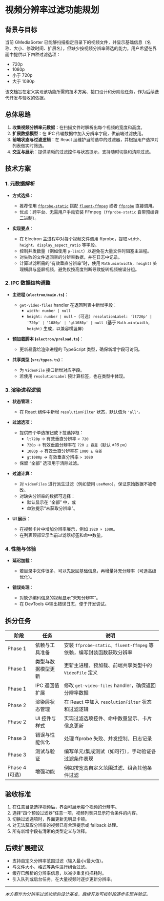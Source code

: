# 视频分辨率过滤功能规划

## 背景与目标

当前 GMediaSorter 已能够扫描指定目录下的视频文件，并显示基础信息（名称、大小、修改时间、扩展名），但缺少按视频分辨率筛选的能力。用户希望在界面中提供以下四种过滤选项：

- 720p
- 1080p
- 小于 720p
- 大于 1080p

该文档旨在定义实现该功能所需的技术方案、接口设计和分阶段任务，作为后续迭代开发与验收的依据。

## 总体思路

1. **收集视频分辨率元数据**：在扫描文件时解析出每个视频的宽度和高度。
2. **扩展数据模型**：在 IPC 传输数据中加入分辨率字段，供前端过滤使用。
3. **前端状态与过滤逻辑**：在 React 层维护当前选中的过滤器，并根据用户选择对列表做实时筛选。
4. **交互与展示**：提供清晰的过滤控件与状态提示，支持随时切换和清除过滤。

## 技术方案

### 1. 元数据解析

- **方式选择**：
  - 推荐使用 [`ffprobe-static`](https://www.npmjs.com/package/ffprobe-static) 搭配 [`fluent-ffmpeg`](https://www.npmjs.com/package/fluent-ffmpeg) 或者 [`ffprobe`](https://www.npmjs.com/package/ffprobe) 直接调用。
  - 优点：跨平台、无需用户手动安装 FFmpeg（`ffprobe-static` 自带预编译二进制）。

- **实现要点**：
  - 在 Electron 主进程中对每个视频文件调用 ffprobe，提取 `width`、`height`、`display_aspect_ratio` 等字段。
  - 控制并发数量（例如使用 `p-limit`）以避免在大量文件时阻塞主进程。
  - 对失败的文件返回空的分辨率数据，并在日志中记录。
  - 计算过滤所需的“有效垂直分辨率”时，使用 `Math.min(width, height)` 处理横屏与竖屏视频，避免仅按高度判断导致旋转视频被误分组。

### 2. IPC 数据结构调整

- **主进程 (`electron/main.ts`)**：
  - `get-video-files` handler 在返回列表中新增字段：
    - `width: number | null`
    - `height: number | null`
    -（可选）`resolutionLabel: 'lt720p' | '720p' | '1080p' | 'gt1080p' | null`（基于 `Math.min(width, height)` 生成，以兼容横竖屏）

- **预加载脚本 (`electron/preload.ts`)**：
  - 更新暴露给渲染进程的 TypeScript 类型，确保新增字段可访问。

- **共享类型 (`src/types.ts`)**：
  - 为 `VideoFile` 接口新增对应字段。
  - 若使用 `resolutionLabel` 预计算标签，也在类型中体现。

### 3. 渲染进程逻辑

- **状态管理**：
  - 在 React 组件中新增 `resolutionFilter` 状态，默认值为 `'all'`。

- **过滤选项**：
  - 提供四个单选按钮或下拉选择框：
    - `lt720p` → 有效垂直分辨率 `< 720`
    - `720p` → 有效垂直分辨率在 `720 ± 容差`（默认 ±16 px）
    - `1080p` → 有效垂直分辨率在 `1080 ± 容差`
    - `gt1080p` → 有效垂直分辨率 `> 1080`
  - 保留 “全部” 选项用于清除过滤。

- **过滤计算**：
  - 对 `videoFiles` 进行派生过滤（例如使用 `useMemo`），保证原始数据不被修改。
  - 对缺失分辨率的数据可选择：
    - 默认显示在 “全部” 中，或
    - 单独提示“未获取分辨率”。

- **UI 展示**：
  - 在视频卡片中增加分辨率展示，例如 `1920 × 1080`。
  - 在列表顶部显示当前过滤器标签和命中数量。

### 4. 性能与体验

- **延迟加载**：
  - 若目录中文件很多，可以先返回基础信息，再增量补充分辨率（可选高级优化）。

- **错误处理**：
  - 对缺少编码信息的视频显示“未知分辨率”。
  - 在 DevTools 中输出错误日志，便于开发调试。

## 拆分任务

| 阶段 | 任务 | 说明 |
| ---- | ---- | ---- |
| Phase 1 | 依赖与工具准备 | 安装 `ffprobe-static`、`fluent-ffmpeg` 等依赖，编写封装函数获取分辨率 |
| Phase 1 | 类型与数据模型更新 | 更新主进程、预加载、前端共享类型中的 `VideoFile` 定义 |
| Phase 1 | IPC 返回值扩展 | 修改 `get-video-files` handler，确保返回分辨率数据 |
| Phase 2 | 渲染层状态管理 | 在 React 中加入 `resolutionFilter` 状态和过滤逻辑 |
| Phase 2 | UI 控件与样式 | 实现过滤选项控件、命中数量显示、卡片信息更新 |
| Phase 3 | 错误与性能优化 | 处理 ffprobe 失败、并发控制、日志记录 |
| Phase 3 | 测试与验证 | 编写单元/集成测试（如可行），手动验证各过滤条件表现 |
| Phase 4 (可选) | 增强功能 | 例如按宽高自定义范围过滤、组合其他条件过滤 |

## 验收标准

1. 在任意目录选择视频后，界面可展示每个视频的分辨率。
2. 选择“四个预设过滤器”任意一项，视频列表只显示符合条件的内容。
3. 切换过滤选项时，界面更新无明显卡顿。
4. 对无法获取分辨率的视频已有合理提示或 fallback 处理。
5. 所有新增字段有清晰的类型定义与注释。

## 后续扩展建议

- 支持自定义分辨率范围过滤（输入最小/最大值）。
- 与文件大小、格式等条件进行组合过滤。
- 缓存已解析的分辨率信息，以减少重复扫描耗时。
- 引入队列或后台任务，在大量视频时逐步更新分辨率。

---

*本方案作为分辨率过滤功能的设计基准，后续开发可按阶段逐步实现并验证。*
